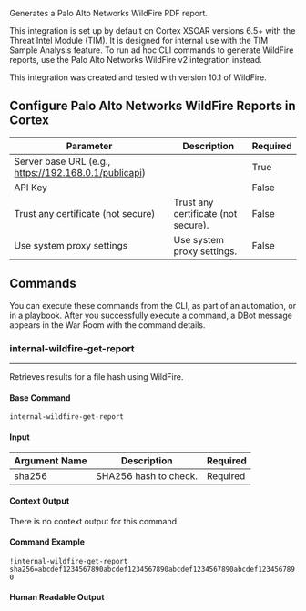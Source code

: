 Generates a Palo Alto Networks WildFire PDF report.

This integration is set up by default on Cortex XSOAR versions 6.5+ with the Threat Intel Module (TIM). It is designed for internal use with the TIM Sample Analysis feature. To run ad hoc CLI commands to generate WildFire reports, use the Palo Alto Networks WildFire v2 integration instead.

This integration was created and tested with version 10.1 of WildFire.

## Configure Palo Alto Networks WildFire Reports in Cortex


| **Parameter** | **Description** | **Required** |
| --- | --- | --- |
| Server base URL (e.g., <https://192.168.0.1/publicapi>) |  | True |
| API Key |  | False |
| Trust any certificate (not secure) | Trust any certificate \(not secure\). | False |
| Use system proxy settings | Use system proxy settings. | False |

## Commands

You can execute these commands from the CLI, as part of an automation, or in a playbook.
After you successfully execute a command, a DBot message appears in the War Room with the command details.

### internal-wildfire-get-report

***
Retrieves results for a file hash using WildFire.


#### Base Command

`internal-wildfire-get-report`

#### Input

| **Argument Name** | **Description** | **Required** |
| --- | --- | --- |
| sha256 | SHA256 hash to check. | Required | 


#### Context Output

There is no context output for this command.

#### Command Example

```!internal-wildfire-get-report sha256=abcdef1234567890abcdef1234567890abcdef1234567890abcdef1234567890```

#### Human Readable Output

